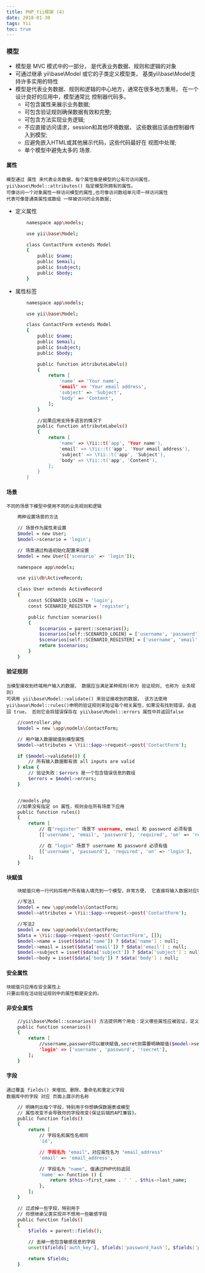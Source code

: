 ```yaml
---
title: PHP_Yii框架 (4)
date: 2018-01-30
tags: Yii
toc: true
---
```


### 模型
- 模型是 MVC 模式中的一部分， 是代表业务数据、规则和逻辑的对象
- 可通过继承 yii\base\Model 或它的子类定义模型类， 基类yii\base\Model支持许多实用的特性
- 模型是代表业务数据、规则和逻辑的中心地方，通常在很多地方重用， 在一个设计良好的应用中，模型通常比 控制器代码多。
    * 可包含属性来展示业务数据;
    * 可包含验证规则确保数据有效和完整;
    * 可包含方法实现业务逻辑;
    * 不应直接访问请求，session和其他环境数据， 这些数据应该由控制器传入到模型;
    * 应避免嵌入HTML或其他展示代码，这些代码最好在 视图中处理;
    * 单个模型中避免太多的 场景.

<!-- more -->

#### 属性 
    模型通过 属性 来代表业务数据，每个属性像是模型的公有可访问属性， yii\base\Model::attributes() 指定模型所拥有的属性。
    可像访问一个对象属性一样访问模型的属性,也可像访问数组单元项一样访问属性
    代表可像普通类属性或数组 一样被访问的业务数据;

- 定义属性
    ```bash
        namespace app\models;

        use yii\base\Model;

        class ContactForm extends Model
        {
            public $name;
            public $email;
            public $subject;
            public $body;
        }
    ```

- 属性标签
    ```bash
        namespace app\models;

        use yii\base\Model;

        class ContactForm extends Model
        {
            public $name;
            public $email;
            public $subject;
            public $body;

            public function attributeLabels()
            {
                return [
                    'name' => 'Your name',
                    'email' => 'Your email address',
                    'subject' => 'Subject',
                    'body' => 'Content',
                ];
            }

            //如果应用支持多语言的情况下
            public function attributeLabels()
            {
                return [
                    'name' => \Yii::t('app', 'Your name'),
                    'email' => \Yii::t('app', 'Your email address'),
                    'subject' => \Yii::t('app', 'Subject'),
                    'body' => \Yii::t('app', 'Content'),
                ];
            }
        }
    ```

#### 场景
    不同的场景下模型中使用不同的业务规则和逻辑
```bash
    两种设置场景的方法

    // 场景作为属性来设置
    $model = new User;
    $model->scenario = 'login';

    // 场景通过构造初始化配置来设置
    $model = new User(['scenario' => 'login']);
```
```bash
    namespace app\models;

    use yii\db\ActiveRecord;

    class User extends ActiveRecord
    {
        const SCENARIO_LOGIN = 'login';
        const SCENARIO_REGISTER = 'register';

        public function scenarios()
        {
            $scenarios = parent::scenarios();
            $scenarios[self::SCENARIO_LOGIN] = ['username', 'password'];
            $scenarios[self::SCENARIO_REGISTER] = ['username', 'email', 'password'];
            return $scenarios;
        }
    }
```

#### 验证规则
    当模型接收到终端用户输入的数据， 数据应当满足某种规则(称为 验证规则, 也称为 业务规则)
    可调用 yii\base\Model::validate() 来验证接收到的数据， 该方法使用yii\base\Model::rules()申明的验证规则来验证每个相关属性，如果没有找到错误，会返回 true， 否则它会将错误保存在 yii\base\Model::errors 属性中并返回false
```bash
    //controller.php
    $model = new \app\models\ContactForm;

    // 用户输入数据赋值到模型属性
    $model->attributes = \Yii::$app->request->post('ContactForm');

    if ($model->validate()) {
        // 所有输入数据都有效 all inputs are valid
    } else {
        // 验证失败：$errors 是一个包含错误信息的数组
        $errors = $model->errors;
    }


    //models.php
    //如果没有指定 on 属性，规则会在所有场景下应用
    public function rules()
    {
        return [
            // 在"register" 场景下 username, email 和 password 必须有值
            [['username', 'email', 'password'], 'required', 'on' => 'register'],

            // 在 "login" 场景下 username 和 password 必须有值
            [['username', 'password'], 'required', 'on' => 'login'],
        ];
    }
```

#### 块赋值
```bash
    块赋值只用一行代码将用户所有输入填充到一个模型，非常方便， 它直接将输入数据对应填充到 yii\base\Model::attributes() 属性

    //写法1
    $model = new \app\models\ContactForm;
    $model->attributes = \Yii::$app->request->post('ContactForm');

    //写法2
    $model = new \app\models\ContactForm;
    $data = \Yii::$app->request->post('ContactForm', []);
    $model->name = isset($data['name']) ? $data['name'] : null;
    $model->email = isset($data['email']) ? $data['email'] : null;
    $model->subject = isset($data['subject']) ? $data['subject'] : null;
    $model->body = isset($data['body']) ? $data['body'] : null;
```

#### 安全属性
    块赋值只应用在安全属性上
    只要出现在活动验证规则中的属性都是安全的。

#### 非安全属性
```bash
    //yii\base\Model::scenarios() 方法提供两个用处：定义哪些属性应被验证，定义哪些属性安全
    public function scenarios()
    {
        return [
            //username,password可以被块赋值,secret则需要明确赋值($model->secret = $secret;)
            'login' => ['username', 'password', '!secret'],
        ];
    }
```

#### 字段
    通过覆盖 fields() 来增加、删除、重命名和重定义字段
    数据库中的字段 对应 页面上展示的名称
```bash
    // 明确列出每个字段，特别用于你想确保数据表或模型
    // 属性改变不会导致你的字段改变(保证后端的API兼容)。
    public function fields()
    {
        return [
            // 字段名和属性名相同
            'id',

            // 字段名为 "email"，对应属性名为 "email_address"
            'email' => 'email_address',

            // 字段名为 "name", 值通过PHP代码返回
            'name' => function () {
                return $this->first_name . ' ' . $this->last_name;
            },
        ];
    }

    // 过滤掉一些字段，特别用于
    // 你想继承父类实现并不想用一些敏感字段
    public function fields()
    {
        $fields = parent::fields();

        // 去掉一些包含敏感信息的字段
        unset($fields['auth_key'], $fields['password_hash'], $fields['password_reset_token']);

        return $fields;
    }
```

